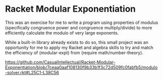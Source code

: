 # Racket Modular Exponentiation


This was an exercise for me to write a program using properties of modulus (specifically congruence power and congruence multiply/divide)
to more efficiently calculate the modulo of very large exponents.

While a built-in library already exists to do so, this small project was an opportunity for me to apply my Racket and algebra skills to 
try and match the efficiency of (modular-expt) from (require math/number-theory).

[https://github.com/CasualIntellectual/Racket-Modular-Exponentiation/blob/7ceaa0aaf108130f9b33b1f3c72d509fc0fabfb5/modulo-solver.rkt#L25C1-L38C56 ](https://github.com/CasualIntellectual/Racket-Modular-Exponentiation/blob/7ceaa0aaf108130f9b33b1f3c72d509fc0fabfb5/modulo-solver.rkt#L25C1-L38C56)
